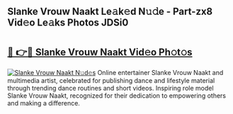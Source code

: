 ## Slanke Vrouw Naakt Le𝚊k𝚎d N𝚞𝚍e - Part-zx8 Vid𝚎o Le𝚊ks Photos JDSi0

# <h2><a href="http://fb3obmv.evod.top/?m=Slanke+Vrouw+Naakt">🔗 👉🔴 Slanke Vrouw Naakt Vid𝚎o Ph𝚘t𝚘s</a></h2>

[![Slanke Vrouw Naakt N𝚞d𝚎s](https://i.imgur.com/8V9OHl7.gif)](http://fb3obmv.evod.top/?m=Slanke+Vrouw+Naakt)
Online entertainer Slanke Vrouw Naakt and multimedia artist, celebrated for publishing dance and lifestyle material through trending dance routines and short videos. Inspiring role model Slanke Vrouw Naakt, recognized for their dedication to empowering others and making a difference. 
